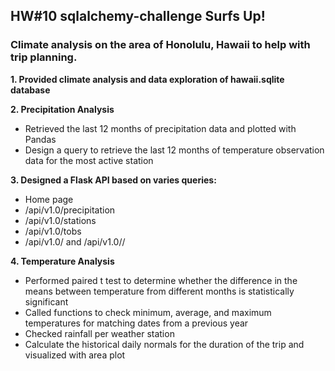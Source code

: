 ## HW#10 sqlalchemy-challenge Surfs Up!

### Climate analysis on the area of Honolulu, Hawaii to help with trip planning.

**1. Provided climate analysis and data exploration of hawaii.sqlite database**

**2. Precipitation Analysis**
- Retrieved the last 12 months of precipitation data and plotted with Pandas
- Design a query to retrieve the last 12 months of temperature observation data for the most active station

**3. Designed a Flask API based on varies queries:**
- Home page
- /api/v1.0/precipitation
- /api/v1.0/stations
- /api/v1.0/tobs
- /api/v1.0/<start> and /api/v1.0/<start>/<end>

**4. Temperature Analysis**
- Performed paired t test to determine whether the difference in the means between temperature from different months is statistically significant
- Called functions to check minimum, average, and maximum temperatures for matching dates from a previous year
- Checked rainfall per weather station 
- Calculate the historical daily normals for the duration of the trip and visualized with area plot

